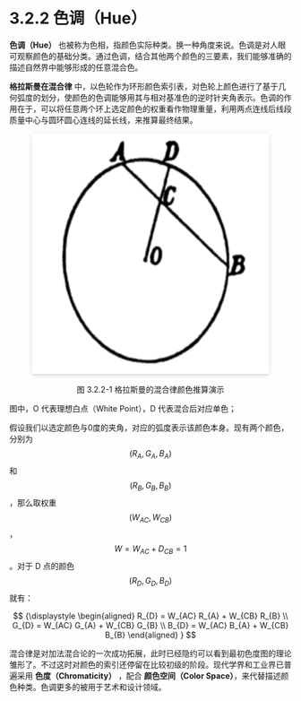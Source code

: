 
# 3.2.2 色调（Hue）

**色调（Hue）** 也被称为色相，指颜色实际种类。换一种角度来说。色调是对人眼可观察颜色的基础分类。通过色调，结合其他两个颜色的三要素，我们能够准确的描述自然界中能够形成的任意混合色。

**格拉斯曼在混合律** 中，以色轮作为环形颜色索引表，对色轮上颜色进行了基于几何弧度的划分，使颜色的色调能够用其与相对基准色的逆时针夹角表示。色调的作用在于，可以将任意两个环上选定颜色的权重看作物理重量，利用两点连线后线段质量中心与圆环圆心连线的延长线，来推算最终结果。

<center>
<figure>
   <img style="border-radius: 0.3125em;
      box-shadow: 0 2px 4px 0 rgba(34,36,38,.12),0 2px 10px 0 rgba(34,36,38,.08);" 
      width = "500" height = "430"
      src="../../Pictures/Grassmann_Circle.png" alt="">
   <figcaption>
      <p>图 3.2.2-1 格拉斯曼的混合律颜色推算演示</p>
   </figcaption>
</figure>
</center>


图中，O 代表理想白点（White Point），D 代表混合后对应单色；

假设我们以选定颜色与0度的夹角，对应的弧度表示该颜色本身。现有两个颜色，分别为 $$(R_{A},G_{A},B_{A})$$ 和 $$(R_{B},G_{B},B_{B})$$ ，那么取权重 $$(W_{AC},W_{CB})$$ ， $$W = W_{AC} + D_{CB} = 1$$ 。对于 D 点的颜色 $$(R_{D},G_{D},B_{D})$$ 就有：

$$
{\displaystyle 
 \begin{aligned}
   R_{D} = W_{AC} R_{A} + W_{CB} R_{B} \\
   G_{D} = W_{AC} G_{A} + W_{CB} G_{B} \\
   B_{D} = W_{AC} B_{A} + W_{CB} B_{B}
 \end{aligned}
}
$$

混合律是对加法混合论的一次成功拓展，此时已经隐约可以看到最初色度图的理论雏形了。不过这时对颜色的索引还停留在比较初级的阶段。现代学界和工业界已普遍采用 **色度（Chromaticity）** ，配合 **颜色空间（Color Space）**，来代替描述颜色种类。色调更多的被用于艺术和设计领域。


[ref]: References_3.md